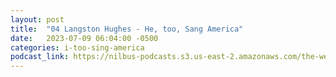 ```yaml
---
layout: post
title:  "04 Langston Hughes - He, too, Sang America"
date:   2023-07-09 06:04:00 -0500
categories: i-too-sing-america
podcast_link: https://nilbus-podcasts.s3.us-east-2.amazonaws.com/the-well-trained-mind/I,%20Too,%20Sing%20America/04%20Langston%20Hughes%20-%20He,%20too,%20Sang%20America.mp3
---
```

